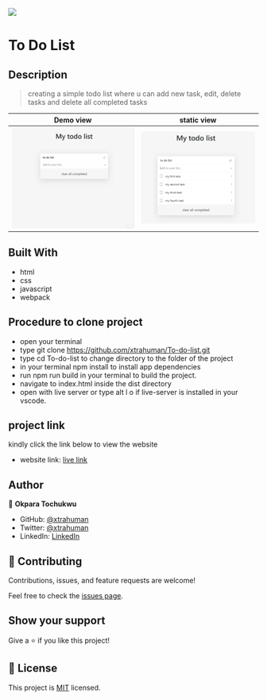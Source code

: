 ![](https://img.shields.io/badge/Microverse-blueviolet)

# To Do List

## Description
> creating a simple todo list where u can add new task, edit, delete tasks and delete all completed tasks

Demo view                                |  static view
:---------------------------------------:|:---------------------------------------:
![](./src/Animation2.gif)                 |  ![](./src/headshot.PNG)


## Built With

- html
- css
- javascript
- webpack

## Procedure to clone project
- open your terminal
- type git clone https://github.com/xtrahuman/To-do-list.git
- type cd To-do-list to change directory to the folder of the project
- in your terminal npm install to install app dependencies
- run npm run build in your terminal to build the project.
- navigate to index.html inside the dist directory
- open with live server or type alt l o if live-server is installed in your vscode.

## project link
kindly click the link below to view the website
- website link: [live link](https://xtrahuman.github.io/To-do-list/)

## Author

👤 **Okpara Tochukwu**

- GitHub: [@xtrahuman](https://github.com/xtrahuman)
- Twitter: [@xtrahuman](https://twitter.com/xtrahuman)
- LinkedIn: [LinkedIn](https://linkedin.com/in/tochukwu-okpara-449528197)


## 🤝 Contributing

Contributions, issues, and feature requests are welcome!

Feel free to check the [issues page](../../issues/).

## Show your support

Give a ⭐️ if you like this project!


## 📝 License

This project is [MIT](./MIT.md) licensed.


